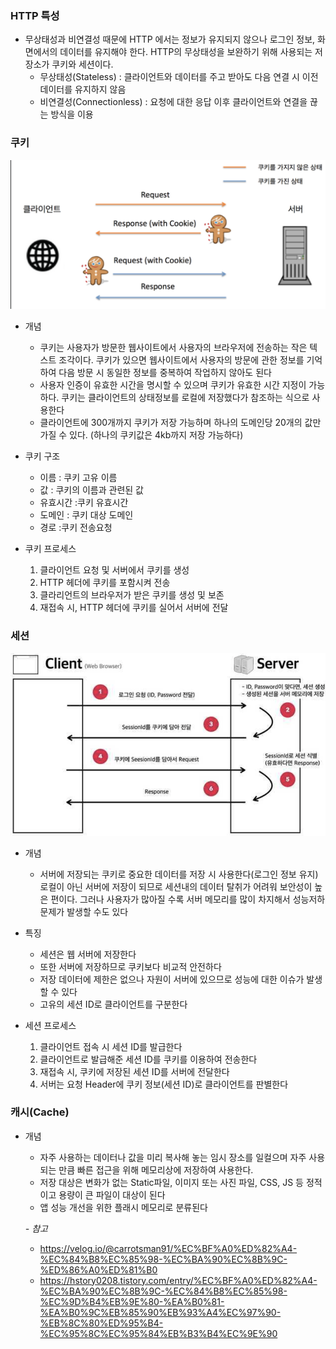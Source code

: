 ### HTTP 특성
- 무상태성과 비연결성 때문에 HTTP 에서는 정보가 유지되지 않으나 로그인 정보, 화면에서의 데이터를 유지해야 한다. HTTP의 무상태성을 보완하기 위해 사용되는 저장소가 쿠키와 세션이다. 
    - 무상태성(Stateless) : 클라이언트와 데이터를 주고 받아도 다음 연결 시 이전 데이터를 유지하지 않음
    - 비연결성(Connectionless) : 요청에 대한 응답 이후 클라이언트와 연결을 끊는 방식을 이용

### 쿠키
![](2024-11-26-12-45-57.png)

- 개념
    - 쿠키는 사용자가 방문한 웹사이트에서 사용자의 브라우저에 전송하는 작은 텍스트 조각이다. 쿠키가 있으면 웹사이트에서 사용자의 방문에 관한 정보를 기억하여 다음 방문 시 동일한 정보를 중복하여 작업하지 않아도 된다
    - 사용자 인증이 유효한 시간을 명시할 수 있으며 쿠키가 유효한 시간 지정이 가능하다. 쿠키는 클라이언트의 상태정보를 로컬에 저장했다가 참조하는 식으로 사용한다
    - 클라이언트에 300개까지 쿠키가 저장 가능하며 하나의 도메인당 20개의 값만 가질 수 있다. (하나의 쿠키값은 4kb까지 저장 가능하다)

- 쿠키 구조
    - 이름 : 쿠키 고유 이름
    - 값 : 쿠키의 이름과 관련된 값
    - 유효시간 :쿠키 유효시간
    - 도메인 : 쿠키 대상 도메인
    - 경로 :쿠키 전송요청

- 쿠키 프로세스
    1. 클라이언트 요청 및 서버에서 쿠키를 생성
    2. HTTP 헤더에 쿠키를 포함시켜 전송
    3. 클라리언트의 브라우저가 받은 쿠키를 생성 및 보존
    4. 재접속 시, HTTP 헤더에 쿠키를 실어서 서버에 전달

### 세션
![](2024-11-26-12-46-24.png)
- 개념
    - 서버에 저장되는 쿠키로 중요한 데이터를 저장 시 사용한다(로그인 정보 유지) 로컬이 아닌 서버에 저장이 되므로 세션내의 데이터 탈취가 어려워 보안성이 높은 편이다. 그러나 사용자가 많아질 수록 서버 메모리를 많이 차지해서 성능저하 문제가 발생할 수도 있다

- 특징
    - 세션은 웹 서버에 저장한다
    - 또한 서버에 저장하므로 쿠키보다 비교적 안전하다
    - 저장 데이터에 제한은 없으나 자원이 서버에 있으므로 성능에 대한 이슈가 발생할 수 있다
    - 고유의 세션 ID로 클라이언트를 구분한다

- 세션 프로세스
    1. 클라이언트 접속 시 세션 ID를 발급한다
    2. 클라이언트로 발급해준 세션 ID를 쿠키를 이용하여 전송한다
    3. 재접속 시, 쿠키에 저장된 세션 ID를 서버에 전달한다
    4. 서버는 요청 Header에 쿠키 정보(세션 ID)로 클라이언트를 판별한다

### 캐시(Cache)
- 개념
    - 자주 사용하는 데이터나 값을 미리 복사해 놓는 임시 장소를 일컬으며 자주 사용되는 만큼 빠른 접근을 위해 메모리상에 저장하여 사용한다. 
    - 저장 대상은 변화가 없는 Static파일, 이미지 또는 사진 파일, CSS, JS 등 정적이고 용량이 큰 파일이 대상이 된다
    - 앱 성능 개선을 위한 플래시 메모리로 분류된다



    *- 참고*
    - https://velog.io/@carrotsman91/%EC%BF%A0%ED%82%A4-%EC%84%B8%EC%85%98-%EC%BA%90%EC%8B%9C-%ED%86%A0%ED%81%B0
    - https://hstory0208.tistory.com/entry/%EC%BF%A0%ED%82%A4-%EC%BA%90%EC%8B%9C-%EC%84%B8%EC%85%98-%EC%9D%B4%EB%9E%80-%EA%B0%81-%EA%B0%9C%EB%85%90%EB%93%A4%EC%97%90-%EB%8C%80%ED%95%B4-%EC%95%8C%EC%95%84%EB%B3%B4%EC%9E%90